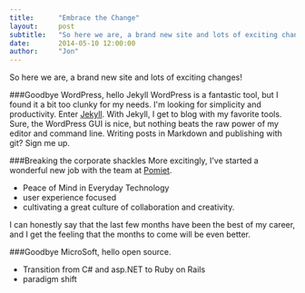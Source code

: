 ```yaml
---
title:      "Embrace the Change"
layout:     post
subtitle:   "So here we are, a brand new site and lots of exciting changes!"
date:       2014-05-10 12:00:00
author:     "Jon"
---
```


So here we are, a brand new site and lots of exciting changes!

###Goodbye WordPress, hello Jekyll
WordPress is a fantastic tool, but I found it a bit too clunky for my needs. I'm looking for simplicity and productivity. Enter [Jekyll](http://jekyllrb.com/). With Jekyll, I get to blog with my favorite tools. Sure, the WordPress GUI is nice, but nothing beats the raw power of my editor and command line. Writing posts in Markdown and publishing with git? Sign me up.

###Breaking the corporate shackles
More excitingly, I've started a wonderful new job with the team at [Pomiet](http://www.pomiet.com/).
- Peace of Mind in Everyday Technology
- user experience focused
- cultivating a great culture of collaboration and creativity.

I can honestly say that the last few months have been the best of my career, and I get the feeling that the months to come will be even better.

###Goodbye MicroSoft, hello open source.
- Transition from C# and asp.NET to Ruby on Rails
- paradigm shift
